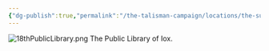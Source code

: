 ```yaml
---
{"dg-publish":true,"permalink":"/the-talisman-campaign/locations/the-sunken-spire/levels-players/18th/","noteIcon":""}
---
```


![18thPublicLibrary.png](/img/user/The%20Talisman%20Campaign/Locations/The%20Sunken%20Spire/Levels%20(Players)/18thPublicLibrary.png)
The Public Library of Iox.
